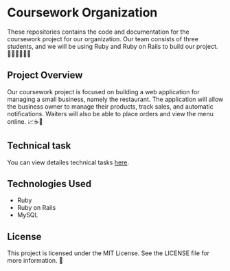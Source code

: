 # Coursework Organization

These repositories contains the code and documentation for the coursework project for our organization. Our team consists of three students, and we will be using Ruby and Ruby on Rails to build our project.👩‍💻👨‍💻👨‍💻

## Project Overview

Our coursework project is focused on building a web application for managing a small business, namely the restaurant. The application will allow the business owner to manage their products, track sales, and automatic notifications. Waiters will also be able to place orders and view the menu online. 📈☕🥐

## Technical task
You can view detailes technical tasks [here](https://docs.google.com/document/d/1J0DxMDnCS9vIsLW6r_AEVNig8GVYMfnW9UPf-qtB7rA/edit).

## Technologies Used

- Ruby 
- Ruby on Rails
- MySQL 

## License

This project is licensed under the MIT License. See the LICENSE file for more information. 📜
